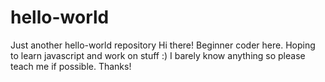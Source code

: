 # hello-world
Just another hello-world repository
Hi there! Beginner coder here. Hoping to learn javascript and work on stuff :) I barely know anything so please teach me if possible. Thanks!
